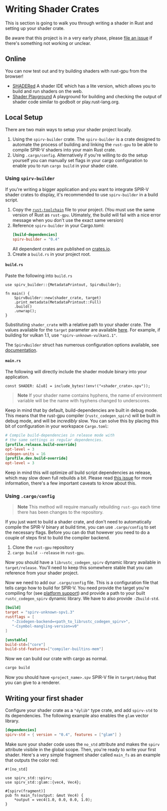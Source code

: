 # Writing Shader Crates

This is section is going to walk you through writing a shader in Rust and
setting up your shader crate.

Be aware that this project is in a very early phase, please [file an
issue](https://github.com/EmbarkStudios/rust-gpu/issues) if there's something
not working or unclear.

## Online

You can now test out and try building shaders with rust-gpu from the browser!

- [SHADERed] A shader IDE which has a lite version, which allows you to build
  and run shaders on the web.
- [Shader Playground] A playground for building and checking the output of
  shader code similar to godbolt or play.rust-lang.org.

[SHADERed]: https://shadered.org/template
[shader playground]: http://shader-playground.timjones.io/9d744d5893beb6a8f129fda50ad4aeeb

## Local Setup
There are two main ways to setup your shader project locally.

1. Using the `spirv-builder` crate.
   The `spirv-builder` is a crate designed to automate the process of building
   and linking the `rust-gpu` to be able to compile SPIR-V shaders into your
   main Rust crate.
2. Using `.cargo/config`.
   Alternatively if you're willing to do the setup yourself you can manually set
   flags in your cargo configuration to enable you to run `cargo build` in your
   shader crate.

### Using `spirv-builder`
If you're writing a bigger application and you want to integrate SPIR-V shader
crates to display, it's recommended to use `spirv-builder` in a build script.

1. Copy the [`rust-toolchain`] file to your project. (You must use the same
   version of Rust as `rust-gpu`. Utimately, the build will fail with a nice
   error message when you don't use the exact same version)
2. Reference `spirv-builder` in your Cargo.toml:
    ```toml
    [build-dependencies]
    spirv-builder = "0.4"
    ```
    All dependent crates are published on [crates.io](https://crates.io).
3. Create a `build.rs` in your project root.

#### `build.rs`
Paste the following into `build.rs`

```rust,no_run
use spirv_builder::{MetadataPrintout, SpirvBuilder};

fn main() {
    SpirvBuilder::new(shader_crate, target)
    .print_metadata(MetadataPrintout::Full)
    .build()
    .unwrap(); 
}
```

Substituting `shader_crate` with a relative path to your shader crate. The values available for the `target` parameter are available
[here](./platform-support.md).  For example, if building for vulkan 1.1, use
`"spirv-unknown-vulkan1.1"`.

The `SpirvBuilder` struct has numerous configuration options available, see
[documentation](https://embarkstudios.github.io/rust-gpu/api/spirv_builder/struct.SpirvBuilder.html).

#### `main.rs`
The following will directly include the shader module binary into your application.
```rust,no_run
const SHADER: &[u8] = include_bytes!(env!("<shader_crate>.spv"));
```

> **Note** If your shader name contains hyphens, the name of environment variable will be the name with hyphens changed to underscores.

Keep in mind that by default, build-dependencies are built in debug mode. This
means that the rust-gpu compiler (`rustc_codegen_spirv`) will be built in debug
mode, and will be *incredibly* slow. You can solve this by placing this bit of
configuration in your workspace `Cargo.toml`:

```toml
# Compile build-dependencies in release mode with
# the same settings as regular dependencies.
[profile.release.build-override]
opt-level = 3
codegen-units = 16
[profile.dev.build-override]
opt-level = 3
```

Keep in mind this will optimize *all* build script dependencies as release,
which may slow down full rebuilds a bit. Please read [this
issue](https://github.com/EmbarkStudios/rust-gpu/issues/448) for more
information, there's a few important caveats to know about this.

### Using `.cargo/config`

> **Note** This method will require manually rebuilding `rust-gpu` each
  time there has been changes to the repository.

If you just want to build a shader crate, and don't need to automatically
compile the SPIR-V binary at build time, you can use `.cargo/config` to set the
necessary flags. Before you can do that however you need to do a couple of steps
first to build the compiler backend.

1. Clone the `rust-gpu` repository
2. `cargo build --release` in `rust-gpu`.

Now you should have a `librustc_codegen_spirv` dynamic library available in
`target/release`. You'll need to keep this somewhere stable that you can
reference from your shader project.

Now we need to add our `.cargo/config` file. This is a configuration file that
tells cargo how to build for SPIR-V. You need provide the target you're
compiling for (see [platform support](./platform-support.md)) and provide a path
to your built `rustc_codegen_spirv` dynamic library. We have to also provide
`-Zbuild-std`.

```toml
[build]
target = "spirv-unknown-spv1.3"
rustflags = [
   "-Zcodegen-backend=<path_to_librustc_codegen_spirv>",
   "-Csymbol-mangling-version=v0"
]

[unstable]
build-std=["core"]
build-std-features=["compiler-builtins-mem"]
```

Now we can build our crate with cargo as normal.
```bash
cargo build
```

Now you should have `<project_name>.spv` SPIR-V file in `target/debug` that you
can give to a renderer.

[`rust-toolchain`]: https://github.com/EmbarkStudios/rust-gpu/blob/main/rust-toolchain

## Writing your first shader

Configure your shader crate as a `"dylib"` type crate, and add `spirv-std` to its dependencies. The following example also enables the `glam` vector library.

```toml
[dependencies]
spirv-std = { version = "0.4", features = ["glam"] }
```

Make sure your shader code uses the `no_std` attribute and makes the `spirv` attribute visibile in the global scope. Then, you're ready to write your first shader. Here's a very simple fragment shader called `main_fs` as an example that outputs the color red:

```rust,norun
#![no_std]

use spirv_std::spirv;
use spirv_std::glam::{vec4, Vec4};

#[spirv(fragment)]
pub fn main_fs(output: &mut Vec4) {
    *output = vec4(1.0, 0.0, 0.0, 1.0);
}
```